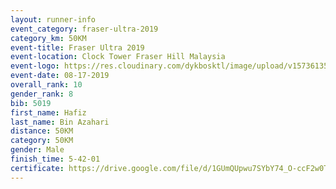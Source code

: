 ```yaml
---
layout: runner-info 
event_category: fraser-ultra-2019 
category_km: 50KM 
event-title: Fraser Ultra 2019 
event-location: Clock Tower Fraser Hill Malaysia 
event-logo: https://res.cloudinary.com/dykbosktl/image/upload/v1573613535/Logo/logo_mfst7w.jpg
event-date: 08-17-2019 
overall_rank: 10
gender_rank: 8
bib: 5019
first_name: Hafiz
last_name: Bin Azahari
distance: 50KM
category: 50KM
gender: Male
finish_time: 5-42-01
certificate: https://drive.google.com/file/d/1GUmQUpwu7SYbY74_O-ccF2w0TfsHTXRu/view?usp=sharing
---
```

